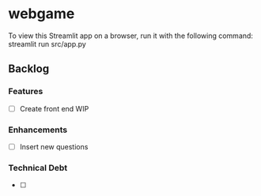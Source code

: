 # webgame
To view this Streamlit app on a browser, run it with the following command:
streamlit run src/app.py

## Backlog

### Features 
- [ ] Create front end WIP

### Enhancements
- [ ] Insert new questions

### Technical Debt
- [ ]